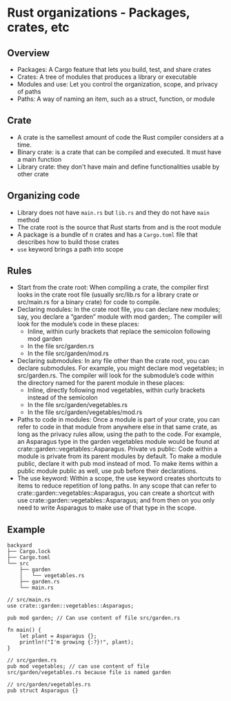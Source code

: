 # Rust organizations - Packages, crates, etc

## Overview
* Packages: A Cargo feature that lets you build, test, and share crates
* Crates: A tree of modules that produces a library or executable
* Modules and use: Let you control the organization, scope, and privacy of paths
* Paths: A way of naming an item, such as a struct, function, or module

## Crate
* A crate is the samellest amount of code the Rust compiler considers at a time.
* Binary crate: is a crate that can be compiled and executed. It must have a main function
* Library crate: they don't have main and define functionalities usable by other crate

## Organizing code
* Library does not have `main.rs` but `lib.rs` and they do not have `main` method
* The crate root is the source that Rust starts from and is the root module
* A package is a bundle of n crates and has a `Cargo.toml` file that describes how to build those crates
* `use` keyword brings a path into scope

## Rules
* Start from the crate root: When compiling a crate, the compiler first looks in the crate root file (usually src/lib.rs for a library crate or src/main.rs for a binary crate) for code to compile.
* Declaring modules: In the crate root file, you can declare new modules; say, you declare a “garden” module with mod garden;. The compiler will look for the module’s code in these places:
    * Inline, within curly brackets that replace the semicolon following mod garden
    * In the file src/garden.rs
    * In the file src/garden/mod.rs
* Declaring submodules: In any file other than the crate root, you can declare submodules. For example, you might declare mod vegetables; in src/garden.rs. The compiler will look for the submodule’s code within the directory named for the parent module in these places:
    * Inline, directly following mod vegetables, within curly brackets instead of the semicolon
    * In the file src/garden/vegetables.rs
    * In the file src/garden/vegetables/mod.rs
* Paths to code in modules: Once a module is part of your crate, you can refer to code in that module from anywhere else in that same crate, as long as the privacy rules allow, using the path to the code. For example, an Asparagus type in the garden vegetables module would be found at crate::garden::vegetables::Asparagus.
Private vs public: Code within a module is private from its parent modules by default. To make a module public, declare it with pub mod instead of mod. To make items within a public module public as well, use pub before their declarations.
* The use keyword: Within a scope, the use keyword creates shortcuts to items to reduce repetition of long paths. In any scope that can refer to crate::garden::vegetables::Asparagus, you can create a shortcut with use crate::garden::vegetables::Asparagus; and from then on you only need to write Asparagus to make use of that type in the scope.

## Example
```
backyard
├── Cargo.lock
├── Cargo.toml
└── src
    ├── garden
    │   └── vegetables.rs
    ├── garden.rs
    └── main.rs

// src/main.rs
use crate::garden::vegetables::Asparagus;

pub mod garden; // Can use content of file src/garden.rs

fn main() {
    let plant = Asparagus {};
    println!("I'm growing {:?}!", plant);
}

// src/garden.rs
pub mod vegetables; // can use content of file src/garden/vegetables.rs because file is named garden

// src/garden/vegetables.rs
pub struct Asparagus {}
```